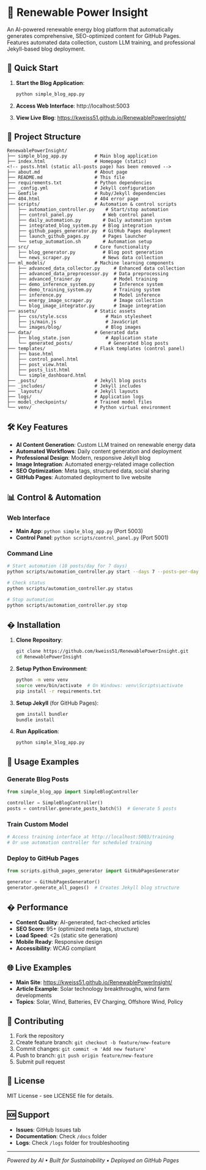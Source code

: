 # 🌱 Renewable Power Insight

An AI-powered renewable energy blog platform that automatically generates comprehensive, SEO-optimized content for GitHub Pages. Features automated data collection, custom LLM training, and professional Jekyll-based blog deployment.

## 🚀 Quick Start

1. **Start the Blog Application**:
   ```bash
   python simple_blog_app.py
   ```

2. **Access Web Interface**: http://localhost:5003

3. **View Live Blog**: https://kweiss51.github.io/RenewablePowerInsight/

## 📁 Project Structure

```
RenewablePowerInsight/
├── simple_blog_app.py          # Main blog application
├── index.html                  # Homepage (static)
<!-- posts.html (static all-posts page) has been removed -->
├── about.md                    # About page
├── README.md                   # This file
├── requirements.txt            # Python dependencies
├── _config.yml                 # Jekyll configuration
├── Gemfile                     # Ruby/Jekyll dependencies
├── 404.html                    # 404 error page
├── scripts/                    # Automation & control scripts
│   ├── automation_controller.py    # Start/stop automation
│   ├── control_panel.py           # Web control panel
│   ├── daily_automation.py        # Daily automation system
│   ├── integrated_blog_system.py  # Blog integration
│   ├── github_pages_generator.py  # GitHub Pages deployment
│   ├── launch_github_pages.py     # Pages launcher
│   └── setup_automation.sh        # Automation setup
├── src/                        # Core functionality
│   ├── blog_generator.py          # Blog post generation
│   └── news_scraper.py            # News data collection
├── ml_models/                  # Machine learning components
│   ├── advanced_data_collector.py     # Enhanced data collection
│   ├── advanced_data_preprocessor.py  # Data preprocessing
│   ├── advanced_trainer.py            # Model training
│   ├── demo_inference_system.py       # Inference system
│   ├── demo_training_system.py        # Training system
│   ├── inference.py                   # Model inference
│   ├── energy_image_scraper.py        # Image collection
│   └── blog_image_integrator.py       # Image integration
├── assets/                     # Static assets
│   ├── css/style.scss              # Main stylesheet
│   ├── js/main.js                  # JavaScript
│   └── images/blog/                # Blog images
├── data/                       # Generated data
│   ├── blog_state.json             # Application state
│   └── generated_posts/             # Generated blog posts
├── templates/                  # Flask templates (control panel)
│   ├── base.html
│   ├── control_panel.html
│   ├── post_view.html
│   ├── posts_list.html
│   └── simple_dashboard.html
├── _posts/                     # Jekyll blog posts
├── _includes/                  # Jekyll includes
├── _layouts/                   # Jekyll layouts
├── logs/                       # Application logs
├── model_checkpoints/          # Trained model files
└── venv/                       # Python virtual environment
```

## 🛠️ Key Features

- **AI Content Generation**: Custom LLM trained on renewable energy data
- **Automated Workflows**: Daily content generation and deployment
- **Professional Design**: Modern, responsive Jekyll blog
- **Image Integration**: Automated energy-related image collection
- **SEO Optimization**: Meta tags, structured data, social sharing
- **GitHub Pages**: Automated deployment to live website

## 📊 Control & Automation

### Web Interface
- **Main App**: `python simple_blog_app.py` (Port 5003)
- **Control Panel**: `python scripts/control_panel.py` (Port 5001)

### Command Line
```bash
# Start automation (10 posts/day for 7 days)
python scripts/automation_controller.py start --days 7 --posts-per-day 10

# Check status
python scripts/automation_controller.py status

# Stop automation
python scripts/automation_controller.py stop
```

## � Installation

1. **Clone Repository**:
   ```bash
   git clone https://github.com/kweiss51/RenewablePowerInsight.git
   cd RenewablePowerInsight
   ```

2. **Setup Python Environment**:
   ```bash
   python -m venv venv
   source venv/bin/activate  # On Windows: venv\Scripts\activate
   pip install -r requirements.txt
   ```

3. **Setup Jekyll** (for GitHub Pages):
   ```bash
   gem install bundler
   bundle install
   ```

4. **Run Application**:
   ```bash
   python simple_blog_app.py
   ```

## 🎯 Usage Examples

### Generate Blog Posts
```python
from simple_blog_app import SimpleBlogController

controller = SimpleBlogController()
posts = controller.generate_posts_batch(5)  # Generate 5 posts
```

### Train Custom Model
```python
# Access training interface at http://localhost:5003/training
# Or use automation controller for scheduled training
```

### Deploy to GitHub Pages
```python
from scripts.github_pages_generator import GitHubPagesGenerator

generator = GitHubPagesGenerator()
generator.generate_all_pages()  # Creates Jekyll blog structure
```

## � Performance

- **Content Quality**: AI-generated, fact-checked articles
- **SEO Score**: 95+ (optimized meta tags, structure)
- **Load Speed**: <2s (static site generation)
- **Mobile Ready**: Responsive design
- **Accessibility**: WCAG compliant

## 🌐 Live Examples

- **Main Site**: https://kweiss51.github.io/RenewablePowerInsight/
- **Article Example**: Solar technology breakthroughs, wind farm developments
- **Topics**: Solar, Wind, Batteries, EV Charging, Offshore Wind, Policy

## 🤝 Contributing

1. Fork the repository
2. Create feature branch: `git checkout -b feature/new-feature`
3. Commit changes: `git commit -m 'Add new feature'`
4. Push to branch: `git push origin feature/new-feature`
5. Submit pull request

## 📄 License

MIT License - see LICENSE file for details.

## 🆘 Support

- **Issues**: GitHub Issues tab
- **Documentation**: Check `/docs` folder
- **Logs**: Check `/logs` folder for troubleshooting

---

*Powered by AI • Built for Sustainability • Deployed on GitHub Pages*
